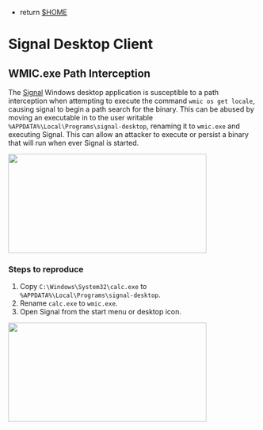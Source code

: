 
- return [$HOME](https://spacecow99.github.io/)

# Signal Desktop Client

## WMIC.exe Path Interception

The [Signal](https://www.signal.org/) Windows desktop application is susceptible to a path interception when attempting to execute the command `wmic os get locale`, causing signal to begin a path search for the binary. This can be abused by moving an executable in to the user writable `%APPDATA%\Local\Programs\signal-desktop`, renaming it to `wmic.exe` and executing Signal. This can allow an attacker to execute or persist a binary that will run when ever Signal is started.

<img src="https://spacecow.github.io/path-interception/signal/signal_wmic_search.PNG" width="400" height="200" />

### Steps to reproduce

1) Copy `C:\Windows\System32\calc.exe` to `%APPDATA%\Local\Programs\signal-desktop`.
2) Rename `calc.exe` to `wmic.exe`.
3) Open Signal from the start menu or desktop icon.

<img src="https://spacecow.github.io/path-interception/signal/signal_wmic_hijack.PNG" width="400" height="200" />
